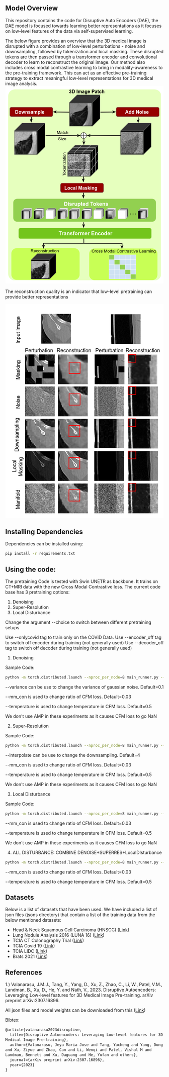 
## Model Overview

This repository contains the code for Disruptive Auto Encoders (DAE), the DAE model is focused towards learning better representations as it focuses on low-level features of the data via self-supervised learning.

The below figure provides an overview that the 3D medical image is disrupted with a combination of low-level perturbations - noise and downsampling, followed by tokenization and local masking. These disrupted tokens are then passed through a transformer encoder and convolutional decoder to learn to reconstruct the original image. Our method also includes cross modal contrastive learning to bring in modality-awareness to the pre-training framework. This can act as an effective pre-training strategy to extract meaningful low-level representations for 3D medical image analysis.
![image_1](figs/dae_overview.png)

The reconstruction quality is an indicator that low-level pretraining can provide better representations

![img.png](figs/dae_recon.png)
## Installing Dependencies

Dependencies can be installed using:

```bash
pip install -r requirements.txt
```

## Using the code:

The pretraining Code is tested with Swin UNETR as backbone. It trains on CT+MRI data with the new Cross Modal Contrastive loss. The current code base has 3 pretraining options:

1) Denoising
2) Super-Resolution
3) Local Disturbance

Change the argument --choice to switch between different pretraining setups

Use --onlycovid tag to train only on the COVID Data.
Use --encoder_off tag to switch off encoder during training (not generally used)
Use --decoder_off tag to switch off decoder during training (not generally used)

1) Denoising

Sample Code:

```bash
python -m torch.distributed.launch --nproc_per_node=8 main_runner.py --batch_size=2 --sw_batch_size=1 --mask_ratio=0.6 --epoch=300 --mask_patch_size=16 --img_size=96 --min_lr=1e-5 --warmpup_epoch=4 --loss_type=all_img --base_lr=1e-4 --warmup_lr=1e-6 --weight_decay=0.05 --cache_dataset --cache_rate=1 --model_type=swin_skip --save_freq=5 --print_freq=1 --log_dir="./logdir/swin_denoise_mm" --output="./output/swin_denoise_mm" --thread_loader --out_channels=1 --choice "denoise" --variance 0.1 --mm_con 0.03 --temperature 0.5 --amp_opt_level="O0"
```

--variance can be use to change the variance of gaussian noise. Default=0.1 

--mm_con is used to change ratio of CFM loss. Default=0.03 

--temperature is used to change temperature in CFM loss. Default=0.5

We don't use AMP in these experiments as it causes CFM loss to go NaN 

2) Super-Resolution

Sample Code:

```bash
python -m torch.distributed.launch --nproc_per_node=8 main_runner.py --batch_size=2 --sw_batch_size=1 --mask_ratio=0.6 --epoch=300 --mask_patch_size=16 --img_size=96 --min_lr=1e-5 --warmpup_epoch=4 --loss_type=all_img --base_lr=1e-4 --warmup_lr=1e-6 --weight_decay=0.05 --cache_dataset --cache_rate=1 --model_type=swin_skip --save_freq=5 --print_freq=1 --log_dir="./logdir/swin_superres_mm" --output="./output/swin_superres_mm" --thread_loader --out_channels=1 --choice "superres" --interpolate 4 --mm_con 0.03 --temperature 0.5 --amp_opt_level="O0"
```

--interpolate can be use to change the downsampling. Default=4

--mm_con is used to change ratio of CFM loss. Default=0.03 

--temperature is used to change temperature in CFM loss. Default=0.5

We don't use AMP in these experiments as it causes CFM loss to go NaN 

3) Local Disturbance


Sample Code:

```bash
python -m torch.distributed.launch --nproc_per_node=8 main_runner.py --batch_size=2 --sw_batch_size=1 --mask_ratio=0.6 --epoch=300 --mask_patch_size=16 --img_size=96 --min_lr=1e-5 --warmpup_epoch=4 --loss_type=all_img --base_lr=1e-4 --warmup_lr=1e-6 --weight_decay=0.05 --cache_dataset --cache_rate=1 --model_type=swin_skip --save_freq=5 --print_freq=1 --log_dir="./logdir/swin_LD_mm" --output="./output/swin_LD_mm" --thread_loader --out_channels=1 --choice "LD" --mm_con 0.03 --temperature 0.5 --amp_opt_level="O0"
```

--mm_con is used to change ratio of CFM loss. Default=0.03 

--temperature is used to change temperature in CFM loss. Default=0.5

We don't use AMP in these experiments as it causes CFM loss to go NaN 

4) ALL DISTURBANCE: COMBINE DENOISE+SUPERRES+LocalDIsturbance

```bash
python -m torch.distributed.launch --nproc_per_node=8 main_runner.py --batch_size=2 --sw_batch_size=1 --mask_ratio=0.6 --epoch=1000 --mask_patch_size=16 --img_size=96 --min_lr=1e-5 --warmpup_epoch=4 --loss_type=all_img --base_lr=1e-4 --warmup_lr=1e-6 --weight_decay=0.05 --cache_dataset --cache_rate=1 --model_type=swin_skip --save_freq=5 --print_freq=1 --log_dir="./logdir/swin_COMB_mm" --output="./output/swin_COMB_mm" --thread_loader --out_channels=1 --choice "all" --variance 0.1 --mm_con 0.03 --temperature 0.5 --amp_opt_level="O0"
```

--mm_con is used to change ratio of CFM loss. Default=0.03 

--temperature is used to change temperature in CFM loss. Default=0.5

## Datasets

Below is a list of datasets that have been used. We have included a list of json files (jsons directory) that contain a list of the training data from the below mentioned datasets:

- Head & Neck Squamous Cell Carcinoma (HNSCC) ([Link](https://wiki.cancerimagingarchive.net/display/Public/HNSCC))
- Lung Nodule Analysis 2016 (LUNA 16) ([Link](https://luna16.grand-challenge.org/Data/)) 
- TCIA CT Colonography Trial ([Link](https://wiki.cancerimagingarchive.net/display/Public/CT+COLONOGRAPHY/))
- TCIA Covid 19 ([Link](https://wiki.cancerimagingarchive.net/display/Public/CT+Images+in+COVID-19/))
- TCIA LIDC ([Link](https://wiki.cancerimagingarchive.net/display/Public/LIDC-IDRI/))
- Brats 2021 ([Link](http://braintumorsegmentation.org/))

## References

1.) Valanarasu, J.M.J., Tang, Y., Yang, D., Xu, Z., Zhao, C., Li, W., Patel, V.M., Landman, B., Xu, D., He, Y. and Nath, V., 2023. Disruptive Autoencoders: Leveraging Low-level features for 3D Medical Image Pre-training. arXiv preprint arXiv:2307.16896.

All json files and model weights can be downloaded from this ([Link](https://drive.google.com/drive/folders/1_EFLbOWn8E6fVUnFVfT4BNNFMlz7RCpM?usp=sharing))

Bibtex:
```commandline
@article{valanarasu2023disruptive,
  title={Disruptive Autoencoders: Leveraging Low-level features for 3D Medical Image Pre-training},
  author={Valanarasu, Jeya Maria Jose and Tang, Yucheng and Yang, Dong and Xu, Ziyue and Zhao, Can and Li, Wenqi and Patel, Vishal M and Landman, Bennett and Xu, Daguang and He, Yufan and others},
  journal={arXiv preprint arXiv:2307.16896},
  year={2023}
}

```